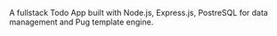 A fullstack Todo App built with Node.js, Express.js, PostreSQL for data management and Pug template engine.
